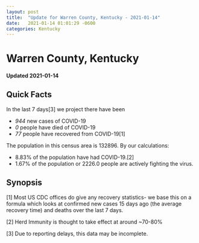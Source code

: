 ```yaml
---
layout: post
title:  "Update for Warren County, Kentucky - 2021-01-14"
date:   2021-01-14 01:01:29 -0600
categories: Kentucky
---
```


# Warren County, Kentucky
#### Updated 2021-01-14

## Quick Facts

In the last 7 days[3] we project there have been
- *944* new cases of COVID-19
- *0* people have died of COVID-19
- *77* people have recovered from COVID-19[1]

The population in this census area is 132896. By our calculations:
- 8.83% of the population have had COVID-19.[2]
- 1.67% of the population or 2226.0 people are actively fighting the virus.

## Synopsis




[1] Most US CDC offices do give any recovery statistics- we base this on a formula which looks at confirmed new cases
15 days ago (the average recovery time) and deaths over the last 7 days.

[2] Herd Immunity is thought to take effect at around ~70-80%

[3] Due to reporting delays, this data may be incomplete.
 
    